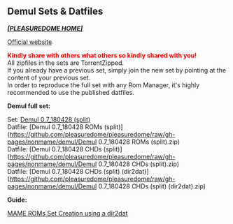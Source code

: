 ## Demul Sets & Datfiles

<i><b>[[PLEASUREDOME HOME]](https://pleasuredome.github.io/pleasuredome/index.html)</b></i><br>

[Official website](https://forum.emu-russia.net/viewtopic.php?f=25&t=503&p=26178#p26178)<br>

<b><span style="color: red;">Kindly share with others what others so kindly shared with you!</span></b><br>
All zipfiles in the sets are TorrentZipped.<br>
If you already have a previous set, simply join the new set by pointing at the content of your previous set.<br>
In order to reproduce the full set with any Rom Manager, it's highly recommended to use the published datfiles.<br>

<b>Demul full set:</b>

Set: [Demul 0.7_180428 (split)](magnet:?xt=urn:btih:70d46e89e208a4824e2763a5a1b66aa5f08ce9cc&dn=Demul%200.7_180428%20(split)&tr=udp%3a%2f%2ftracker.openbittorrent.com%3a80&tr=udp%3a%2f%2ftracker.opentrackr.org%3a1337%2fannounce)<br>
Datfile: [Demul 0.7_180428 ROMs (split)](https://github.com/pleasuredome/pleasuredome/raw/gh-pages/nonmame/demul/Demul 0.7_180428 ROMs (split).zip)<br>
Datfile: [Demul 0.7_180428 CHDs (split)](https://github.com/pleasuredome/pleasuredome/raw/gh-pages/nonmame/demul/Demul 0.7_180428 CHDs (split).zip)<br>
Datfile: [Demul 0.7_180428 CHDs (split) (dir2dat)](https://github.com/pleasuredome/pleasuredome/raw/gh-pages/nonmame/demul/Demul 0.7_180428 CHDs (split) (dir2dat).zip)<br>

<b>Guide:</b>

[MAME ROMs Set Creation using a dir2dat](https://pleasuredome.miraheze.org/wiki/MAME_ROMs_Set_Creation_using_a_dir2dat)<br>
